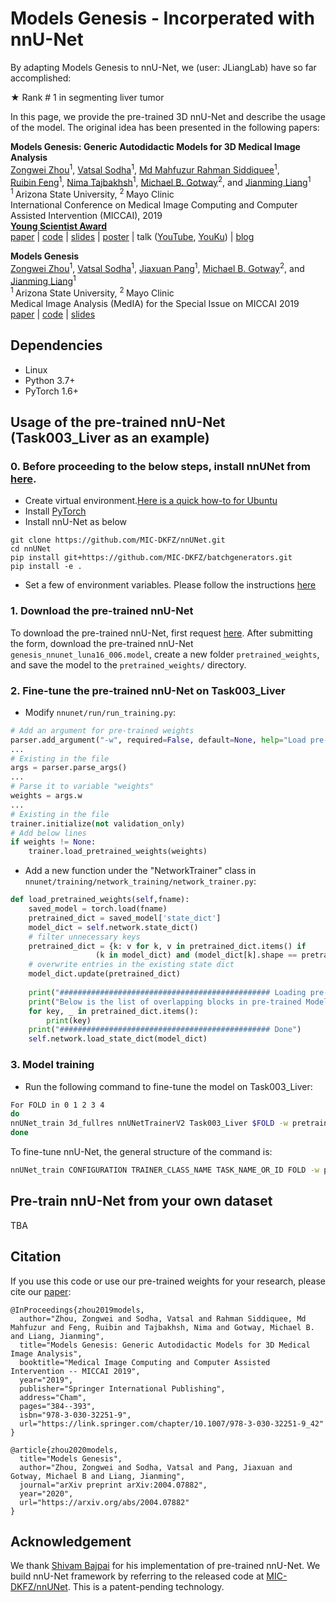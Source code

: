 # Models Genesis - Incorperated with nnU-Net

By adapting Models Genesis to nnU-Net, we (user: JLiangLab) have so far accomplished:<br/>

&#9733; Rank # 1 in segmenting liver tumor<br/>

In this page, we provide the pre-trained 3D nnU-Net and describe the usage of the model. The original idea has been presented in the following papers:

<b>Models Genesis: Generic Autodidactic Models for 3D Medical Image Analysis</b> <br/>
[Zongwei Zhou](https://www.zongweiz.com/)<sup>1</sup>, [Vatsal Sodha](https://github.com/vatsal-sodha)<sup>1</sup>, [Md Mahfuzur Rahman Siddiquee](https://github.com/mahfuzmohammad)<sup>1</sup>,  <br/>
[Ruibin Feng](https://chs.asu.edu/ruibin-feng)<sup>1</sup>, [Nima Tajbakhsh](https://www.linkedin.com/in/nima-tajbakhsh-b5454376/)<sup>1</sup>, [Michael B. Gotway](https://www.mayoclinic.org/biographies/gotway-michael-b-m-d/bio-20055566)<sup>2</sup>, and [Jianming Liang](https://chs.asu.edu/jianming-liang)<sup>1</sup> <br/>
<sup>1 </sup>Arizona State University,   <sup>2 </sup>Mayo Clinic <br/>
International Conference on Medical Image Computing and Computer Assisted Intervention (MICCAI), 2019 <br/>
<b>[Young Scientist Award](http://www.miccai.org/about-miccai/awards/young-scientist-award/)</b>  <br/>
[paper](http://www.cs.toronto.edu/~liang/Publications/ModelsGenesis/MICCAI_2019_Full.pdf) | [code](https://github.com/MrGiovanni/ModelsGenesis) | [slides](https://docs.wixstatic.com/ugd/deaea1_c5e0f8cd9cde4c3db339d866483cbcd3.pdf) | [poster](http://www.cs.toronto.edu/~liang/Publications/ModelsGenesis/Models_Genesis_Poster.pdf) | talk ([YouTube](https://youtu.be/5W_uGzBloZs), [YouKu](https://v.youku.com/v_show/id_XNDM5NjQ1ODAxMg==.html?sharefrom=iphone&sharekey=496e1494c76ed263653aa3aada61c23e6)) | [blog](https://zhuanlan.zhihu.com/p/86366534)

<b>Models Genesis</b> <br/>
[Zongwei Zhou](https://www.zongweiz.com/)<sup>1</sup>, [Vatsal Sodha](https://github.com/vatsal-sodha)<sup>1</sup>, [Jiaxuan Pang](https://github.com/MRJasonP)<sup>1</sup>, [Michael B. Gotway](https://www.mayoclinic.org/biographies/gotway-michael-b-m-d/bio-20055566)<sup>2</sup>, and [Jianming Liang](https://chs.asu.edu/jianming-liang)<sup>1</sup> <br/>
<sup>1 </sup>Arizona State University,   <sup>2 </sup>Mayo Clinic <br/>
Medical Image Analysis (MedIA) for the Special Issue on MICCAI 2019 <br/>
[paper](https://arxiv.org/pdf/2004.07882.pdf) | [code](https://github.com/MrGiovanni/ModelsGenesis) | [slides](https://d5b3ebbb-7f8d-4011-9114-d87f4a930447.filesusr.com/ugd/deaea1_5ecdfa48836941d6ad174dcfbc925575.pdf)

## Dependencies

+ Linux
+ Python 3.7+
+ PyTorch 1.6+

## Usage of the pre-trained nnU-Net (Task003_Liver as an example)

### 0. Before proceeding to the below steps, install nnUNet from [here](https://github.com/MIC-DKFZ/nnUNet).

- Create virtual environment.[Here is a quick how-to for Ubuntu](https://linoxide.com/linux-how-to/setup-python-virtual-environment-ubuntu/)
- Install [PyTorch](https://pytorch.org/get-started/locally/)
- Install nnU-Net as below
```
git clone https://github.com/MIC-DKFZ/nnUNet.git
cd nnUNet
pip install git+https://github.com/MIC-DKFZ/batchgenerators.git
pip install -e .
```
- Set a few of environment variables. Please follow the instructions [here](https://github.com/MIC-DKFZ/nnUNet/blob/master/documentation/setting_up_paths.md)


### 1. Download the pre-trained nnU-Net
To download the pre-trained nnU-Net, first request [here](https://www.wjx.top/jq/46747127.aspx). After submitting the form, download the pre-trained nnU-Net `genesis_nnunet_luna16_006.model`, create a new folder `pretrained_weights`, and save the model to the `pretrained_weights/` directory.

### 2. Fine-tune the pre-trained nnU-Net on Task003_Liver


- Modify ```nnunet/run/run_training.py```:
```python
# Add an argument for pre-trained weights
parser.add_argument("-w", required=False, default=None, help="Load pre-trained Models Genesis") 
...
# Existing in the file
args = parser.parse_args() 
...
# Parse it to variable "weights"
weights = args.w 
...
# Existing in the file
trainer.initialize(not validation_only) 
# Add below lines
if weights != None:                                                         
    trainer.load_pretrained_weights(weights)
```

- Add a new function under the "NetworkTrainer" class in ```nnunet/training/network_training/network_trainer.py```:
```python
def load_pretrained_weights(self,fname):                                    
    saved_model = torch.load(fname)                                         
    pretrained_dict = saved_model['state_dict']                             
    model_dict = self.network.state_dict()                                  
    # filter unnecessary keys                                               
    pretrained_dict = {k: v for k, v in pretrained_dict.items() if          
                   (k in model_dict) and (model_dict[k].shape == pretrained_dict[k].shape)}
    # overwrite entries in the existing state dict                       
    model_dict.update(pretrained_dict)                                      
                                                                                                                           
    print("############################################### Loading pre-trained Models Genesis from ",fname)
    print("Below is the list of overlapping blocks in pre-trained Models Genesis and nnUNet architecture:")
    for key, _ in pretrained_dict.items():                                  
        print(key)                                                          
    print("############################################### Done")           
    self.network.load_state_dict(model_dict) 
```

### 3. Model training

- Run the following command to fine-tune the model on Task003_Liver:

```bash
For FOLD in 0 1 2 3 4
do
nnUNet_train 3d_fullres nnUNetTrainerV2 Task003_Liver $FOLD -w pretrained_weights/genesis_nnunet_luna16_006.model
done
```

To fine-tune nnU-Net, the general structure of the command is:
```bash
nnUNet_train CONFIGURATION TRAINER_CLASS_NAME TASK_NAME_OR_ID FOLD -w pretrained_weights/genesis_nnunet_luna16_006.model
```


## Pre-train nnU-Net from your own dataset

TBA


## Citation
If you use this code or use our pre-trained weights for your research, please cite our [paper](https://link.springer.com/chapter/10.1007/978-3-030-32251-9_42):
```
@InProceedings{zhou2019models,
  author="Zhou, Zongwei and Sodha, Vatsal and Rahman Siddiquee, Md Mahfuzur and Feng, Ruibin and Tajbakhsh, Nima and Gotway, Michael B. and Liang, Jianming",
  title="Models Genesis: Generic Autodidactic Models for 3D Medical Image Analysis",
  booktitle="Medical Image Computing and Computer Assisted Intervention -- MICCAI 2019",
  year="2019",
  publisher="Springer International Publishing",
  address="Cham",
  pages="384--393",
  isbn="978-3-030-32251-9",
  url="https://link.springer.com/chapter/10.1007/978-3-030-32251-9_42"
}

@article{zhou2020models,
  title="Models Genesis",
  author="Zhou, Zongwei and Sodha, Vatsal and Pang, Jiaxuan and Gotway, Michael B and Liang, Jianming",
  journal="arXiv preprint arXiv:2004.07882",
  year="2020",
  url="https://arxiv.org/abs/2004.07882"
}
```

## Acknowledgement
We thank [Shivam Bajpai](https://github.com/sbajpai2) for his implementation of pre-trained nnU-Net. We build nnU-Net framework by referring to the released code at [MIC-DKFZ/nnUNet](https://github.com/MIC-DKFZ/nnUNet). This is a patent-pending technology.

